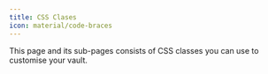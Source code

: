 ```yaml
---
title: CSS Clases
icon: material/code-braces
---
```


This page and its sub-pages consists of CSS classes you can use to customise
your vault.

